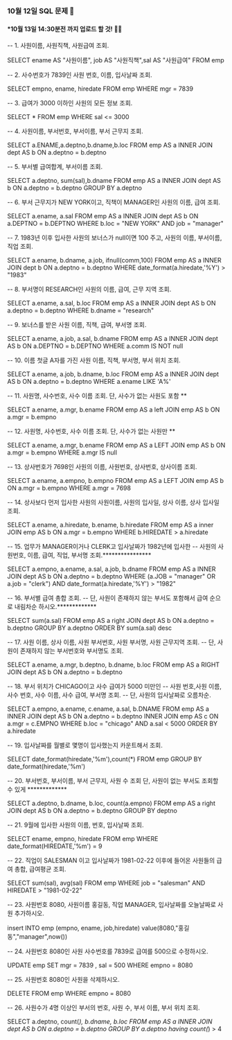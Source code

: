 ### 10월 12일 SQL 문제 🎅
#### *10월 13일 14:30분전 까지 업로드 할 것! 👮‍♂️

-- 1. 사원이름, 사원직책, 사원급여 조회.

SELECT ename AS "사원이름", job AS "사원직책",sal AS "사원급여" FROM emp

-- 2. 사수번호가 7839인 사원 번호, 이름, 입사날짜 조회.

SELECT empno, ename, hiredate FROM emp WHERE mgr = 7839

-- 3. 급여가 3000 이하인 사원의 모든 정보 조회.

SELECT * FROM emp WHERE sal <= 3000

-- 4. 사원이름, 부서번호, 부서이름, 부서 근무지 조회.

SELECT a.ENAME,a.deptno,b.dname,b.loc FROM emp AS a INNER JOIN dept AS b ON a.deptno = b.deptno

-- 5. 부서별 급여합계, 부서이름 조회.

SELECT a.deptno, sum(sal),b.dname FROM emp AS a INNER JOIN dept AS b ON a.deptno = b.deptno GROUP BY a.deptno

-- 6. 부서 근무지가 NEW YORK이고, 직책이 MANAGER인 사원의 이름, 급여 조회. 

SELECT a.ename, a.sal FROM emp AS a INNER JOIN dept AS b ON a.DEPTNO = b.DEPTNO WHERE b.loc = "NEW YORK" AND job = "manager"

-- 7. 1983년 이후 입사한 사원의 보너스가 null이면 100 주고, 사원의 이름, 부서이름, 직업 조회.

SELECT a.ename, b.dname, a.job, ifnull(comm,100) FROM emp AS a INNER JOIN dept b ON a.deptno = b.deptno WHERE date_format(a.hiredate,'%Y') > "1983"

-- 8.  부서명이 RESEARCH인 사원의 이름, 급여, 근무 지역 조회.

SELECT a.ename, a.sal, b.loc FROM emp AS a INNER JOIN dept AS b ON a.deptno = b.deptno WHERE b.dname = "research"

-- 9. 보너스를 받은 사원 이름, 직책, 급여, 부서명 조회.

SELECT a.ename, a.job, a.sal, b.dname FROM emp AS a INNER JOIN dept AS b ON a.DEPTNO = b.DEPTNO WHERE a.comm IS NOT null

-- 10. 이름 첫글 A자를 가진 사원 이름, 직책, 부서명, 부서 위치 조회.

SELECT a.ename, a.job, b.dname, b.loc FROM emp AS a INNER JOIN dept AS b ON a.deptno = b.deptno WHERE a.ename LIKE 'A%'

-- 11. 사원명, 사수번호, 사수 이름 조회. 단, 사수가 없는 사원도 포함 **

SELECT a.ename, a.mgr, b.ename FROM emp AS a left JOIN emp AS b ON a.mgr = b.empno

-- 12. 사원명, 사수번호, 사수 이름 조회. 단, 사수가 없는 사원만 **

SELECT a.ename, a.mgr, b.ename FROM emp AS a LEFT JOIN emp AS b ON a.mgr = b.empno WHERE a.mgr IS null 

-- 13. 상사번호가 7698인 사원의 이름, 사원번호, 상사번호, 상사이름 조회.

SELECT a.ename, a.empno, b.empno FROM emp AS a LEFT JOIN emp AS b ON a.mgr = b.empno WHERE a.mgr = 7698

-- 14. 상사보다 먼저 입사한 사원의 사원이름, 사원의 입사일, 상사 이름, 상사 입사일 조회.

SELECT a.ename, a.hiredate, b.ename, b.hiredate FROM emp AS a inner JOIN emp AS b ON a.mgr = b.empno WHERE b.HIREDATE > a.hiredate

-- 15. 업무가 MANAGER이거나 CLERK고 입사날짜가 1982년에 입사한
 -- 사원의 사원번호, 이름, 급여, 직업, 부서명 조회.****************

SELECT a.empno, a.ename, a.sal, a.job, b.dname FROM emp AS a INNER JOIN dept AS b ON a.deptno = b.deptno WHERE (a.JOB = "manager" OR a.job = "clerk") AND date_format(a.hiredate,'%Y') > "1982"

-- 16. 부서별 급여 총합 조회. 
    -- 단, 사원이 존재하지 않는 부서도 포함해서 급여 순으로 내림차순 하시오.*************

SELECT sum(a.sal) FROM emp AS a right JOIN dept AS b ON a.deptno = b.deptno GROUP BY a.deptno ORDER BY sum(a.sal) desc

-- 17.  사원 이름, 상사 이름, 사원 부서번호, 사원 부서명, 사원 근무지역 조회. 
    -- 단, 사원이 존재하지 않는 부서번호와 부서명도 조회.

SELECT a.ename, a.mgr, b.deptno, b.dname, b.loc FROM emp AS a RIGHT JOIN dept AS b ON a.deptno = b.deptno 

-- 18. 부서 위치가 CHICAGO이고 사수 급여가 5000 미만인 
 -- 사원 번호,사원 이름,사수 번호, 사수 이름, 사수 급여, 부서명 조회.
 -- 단, 사원의 입사날짜로 오름차순.

SELECT a.empno, a.ename, c.ename, a.sal, b.DNAME
FROM emp AS a INNER JOIN dept AS b ON a.deptno = b.deptno 
INNER JOIN emp AS c ON a.mgr = c.EMPNO 
WHERE b.loc = "chicago" AND a.sal < 5000 ORDER BY a.hiredate 

-- 19. 입사날짜를 월별로 몇명이 입사했는지 카운트해서 조회.

SELECT date_format(hiredate,'%m'),count(*) FROM emp GROUP BY date_format(hiredate,'%m') 

-- 20. 부서번호, 부서이름, 부서 근무지, 사원 수 조회 단, 사원이 없는 부서도 조회할 수 있게 *************

SELECT a.deptno, b.dname, b.loc, count(a.empno) FROM emp AS a right JOIN dept AS b ON a.deptno = b.deptno GROUP BY deptno

-- 21. 9월에 입사한 사원의 이름, 번호, 입사날짜 조회.

SELECT ename, empno, hiredate FROM emp WHERE date_format(HIREDATE,'%m') = 9

-- 22. 직업이 SALESMAN 이고 입사날짜가 1981-02-22 이후에 들어온 사원들의 급여 총합, 급여평균 조회.

SELECT sum(sal), avg(sal) FROM emp WHERE job = "salesman" AND HIREDATE > "1981-02-22"

-- 23. 사원번호 8080, 사원이름 홍길동, 직업 MANAGER, 입사날짜를 오늘날짜로 사원 추가하시오.

insert INTO emp (empno, ename, job,hiredate) value(8080,"홍길동","manager",now())

-- 24. 사원번호 8080인 사원 사수번호를 7839로 급여를 500으로 수정하시오.

UPDATE emp SET mgr = 7839 , sal = 500 WHERE empno = 8080

-- 25. 사원번호 8080인 사원을 삭제하시오.

DELETE FROM emp WHERE empno = 8080

-- 26. 사원수가 4명 이상인 부서의 번호, 사원 수, 부서 이름, 부서 위치 조회.

SELECT a.deptno, count(*), b.dname, b.loc FROM emp AS a INNER JOIN dept AS b ON a.deptno = b.deptno GROUP BY a.deptno having count(*) > 4
